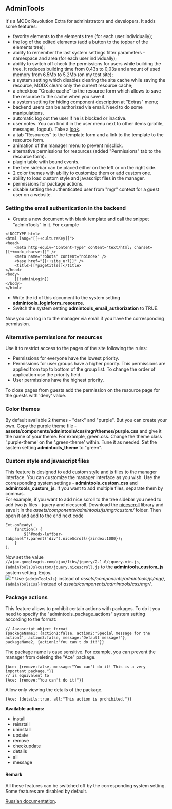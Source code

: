 ## AdminTools

It's a MODx Revolution Extra for administrators and developers. It adds some features:
- favorite elements to the elements tree (for each user individually);
- the log of the edited elements (add a button to the topbar of the elements tree);
- ability to remember the last system settings filter parameters - namespace and area (for each user individually);
- ability to switch off check the permissions for users while building the tree. It reduces building time from 0,43s to 0,03s and amount of used memory from 6.5Mb to 5.2Mb (on my test site);
- a system setting which disables clearing the site cache while saving the resource, MODX clears only the current resource cache; 
- a checkbox "Create cache" to the resource form which allows to save the resource to the cache when you save it.
- a system setting for hiding component description at "Extras" menu;
- backend users can be authorized via email. Need to do some manipulations. 
- automatic log out the user if he is blocked or inactive.
- user notes. You can find it in the user menu next to other items (profile, messages, logout). Take a [look](http://modzone.ru/blog/2016/04/21/admintools-user-notes/).
- a tab "Resources" to the template form and a link to the template to the resource form.
- animation of the manager menu to prevent misclick.
- alternative permissions for resources (added "Permissions" tab to the resource form).
- plugin table with bound events.
- the tree sidebar can be placed either on the left or on the right side.
- 2 color themes with ability to customize them or add custom one.
- ability to load custom style and javascript files in the manager.
- permissions for package actions.
- disable setting the authenticated user from "mgr" context for a guest user on a website.

### Setting the email authentication in the backend
* Create a new document with blank template and call the snippet "adminTools" in it. For example
```
<!DOCTYPE html>
<html lang="[[++cultureKey]]">
<head>
    <meta http-equiv="Content-Type" content="text/html; charset=[[++modx_charset]]" />
    <meta name="robots" content="noindex" />
    <base href="[[++site_url]]" />
    <title>[[*pagetitle]]</title>
</head>    
<body>
    [[!adminLogin]]
</body>
</html>
```
* Write the id of this document to the system setting **admintools_loginform_resource**.
* Switch the system setting **admintools_email_authorization** to TRUE.  

Now you can log in to the manager via email if you have the corresponding permission.

### Alternative permissions for resources
Use it to restrict access to the pages of the site following the rules: 
* Permissions for everyone have the lowest priority.
* Permissions for user groups have a higher priority. This permissions are applied from top to bottom of the group list. To change the order of application use the priority field. 
* User permissions have the highest priority.  

To close pages from guests add the permission on the resource page for the guests with 'deny' value.

### Color themes
By default available 2 themes - "dark" and "purple". But you can create your own. Copy the purple theme file - **assets/components/admintools/css/mgr/themes/purple.css** and give it the name of your theme. For example, green.css. Change the theme class '.purple-theme' on the '.green-theme' within. Tune it as needed. Set the system setting **admintools_theme** to "green".

### Custom style and javascript files
This feature is designed to add custom style and js files to the manager interface. You can customize the manager interface as you wish. Use the corresponding system settings - **admintools_custom_css** and **admintools_custom_js**. If you want to add multiple files, separate them by commas.  
For example, if you want to add nice scroll to the tree sidebar you need to add two js files - jquery and nicescroll. Download the [nicescroll](//code.google.com/archive/p/jquery-nicescroll/downloads) library and save it in the *assets/components/admintools/js/mgr/custom/* folder. Then open it and add to the end next code
```
Ext.onReady(
    function() {
        $("#modx-leftbar-tabpanel").parent('div').niceScroll({zindex:1000});
    }
);
```  
Now set the value `//ajax.googleapis.com/ajax/libs/jquery/2.1.0/jquery.min.js,{adminToolsJs}custom/jquery.nicescroll.js` to the **admintools_custom_js** system setting. Enjoy.  
![](https://file.modx.pro/files/b/2/b/b2bbc6344dabb41d546abf2486a066ae.png)
\* Use `{adminToolsJs}` instead of *assets/components/admintools/js/mgr/*, `{adminToolsCss}` instead of *assets/components/admintools/css/mgr/*.

### Package actions
This feature allows to prohibit certain actions with packages. To do it you need to specify the "admintools_package_actions" system setting according to the format:
```$javascript
// Javascript object format
{packageName1: {action1:false, action2:'Special message for the action2', action3:false, message:"Default message!"},
packageName2, {action1:"You can't do it!"}}
```
The package name is case sensitive.
For example, you can prevent the manager from deleting the "Ace" package.
```$javascript
{Ace: {remove:false, message:"You can't do it! This is a very important package."}}
// is equivalent to
{Ace: {remove:"You can't do it!"}}
```
Allow only viewing the details of the package.
```$javascript
{Ace: {details:true, all:"This action is prohibited."}}
```

**Available actions:**
- install
- reinstall
- uninstall
- update
- remove
- checkupdate
- details
- all
- message

#### Remark
All these features can be switched off by the corresponding system setting. Some features are disabled by default.

[Russian documentation](https://modzone.ru/documentation/admintools.html).
